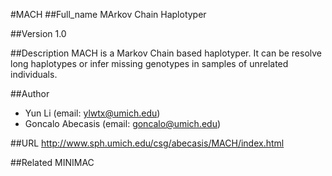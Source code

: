 #MACH
##Full_name
MArkov Chain Haplotyper

##Version
1.0

##Description
MACH is a Markov Chain based haplotyper. It can be resolve long haplotypes or infer missing genotypes in samples of unrelated individuals.

##Author
* Yun Li (email: ylwtx@umich.edu)
* Goncalo Abecasis (email: goncalo@umich.edu)

##URL
http://www.sph.umich.edu/csg/abecasis/MACH/index.html

##Related
MINIMAC


